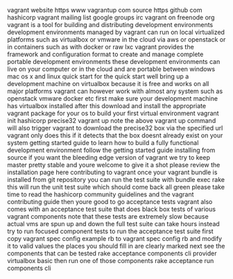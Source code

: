 vagrant website https www vagrantup com source https github com hashicorp vagrant mailing list google groups irc vagrant on freenode org vagrant is a tool for building and distributing development environments development environments managed by vagrant can run on local virtualized platforms such as virtualbox or vmware in the cloud via aws or openstack or in containers such as with docker or raw lxc vagrant provides the framework and configuration format to create and manage complete portable development environments these development environments can live on your computer or in the cloud and are portable between windows mac os x and linux quick start for the quick start well bring up a development machine on virtualbox because it is free and works on all major platforms vagrant can however work with almost any system such as openstack vmware docker etc first make sure your development machine has virtualbox installed after this download and install the appropriate vagrant package for your os to build your first virtual environment vagrant init hashicorp precise32 vagrant up note the above vagrant up command will also trigger vagrant to download the precise32 box via the specified url vagrant only does this if it detects that the box doesnt already exist on your system getting started guide to learn how to build a fully functional development environment follow the getting started guide installing from source if you want the bleeding edge version of vagrant we try to keep master pretty stable and youre welcome to give it a shot please review the installation page here contributing to vagrant once your vagrant bundle is installed from git repository you can run the test suite with bundle exec rake this will run the unit test suite which should come back all green please take time to read the hashicorp community guidelines and the vagrant contributing guide then youre good to go acceptance tests vagrant also comes with an acceptance test suite that does black box tests of various vagrant components note that these tests are extremely slow because actual vms are spun up and down the full test suite can take hours instead try to run focused component tests to run the acceptance test suite first copy vagrant spec config example rb to vagrant spec config rb and modify it to valid values the places you should fill in are clearly marked next see the components that can be tested rake acceptance components cli provider virtualbox basic then run one of those components rake acceptance run components cli